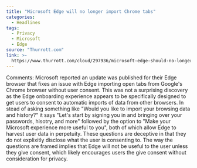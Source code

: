 ```yaml
---
title: "Microsoft Edge will no longer import Chrome tabs"
categories:
  - Headlines
tags:
  - Privacy
  - Microsoft
  - Edge
source: "Thurrott.com"
link: >-
  https://www.thurrott.com/cloud/297936/microsoft-edge-should-no-longer-import-other-browsers-data-without-user-consent
---
```

Comments: Microsoft reported an update was published for their Edge browser that fixes an issue with Edge importing open tabs from Google's Chrome browser without user consent. This was not a surprising discovery as the Edge onboarding experience appears to be specifically designed to get users to consent to automatic imports of data from other browsers. In stead of asking something like "Would you like to import your browsing data and history?" it says "Let's start by signing you in and bringing over your passwords, hisotry, and more" followed by the option to "Make your Microsoft experience more useful to you", both of which allow Edge to harvest user data in perpetuity. These questions are deceptive in that they do not explixitly disclose what the user is consenting to. The way the questions are framed implies that Edge will not be useful to the user unless they give consent, which likely encourages users the give consent without consideration for privacy.
